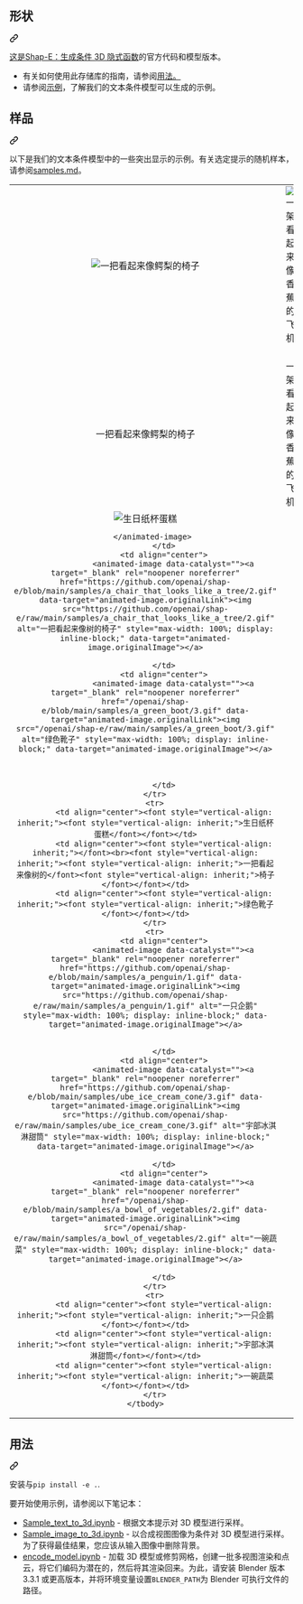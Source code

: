 <div class="Box-sc-g0xbh4-0 bJMeLZ js-snippet-clipboard-copy-unpositioned" data-hpc="true"><article class="markdown-body entry-content container-lg" itemprop="text"><div class="markdown-heading" dir="auto"><h1 tabindex="-1" class="heading-element" dir="auto"><font style="vertical-align: inherit;"><font style="vertical-align: inherit;">形状</font></font></h1><a id="user-content-shap-e" class="anchor" aria-label="永久链接：Shap-E" href="#shap-e"><svg class="octicon octicon-link" viewBox="0 0 16 16" version="1.1" width="16" height="16" aria-hidden="true"><path d="m7.775 3.275 1.25-1.25a3.5 3.5 0 1 1 4.95 4.95l-2.5 2.5a3.5 3.5 0 0 1-4.95 0 .751.751 0 0 1 .018-1.042.751.751 0 0 1 1.042-.018 1.998 1.998 0 0 0 2.83 0l2.5-2.5a2.002 2.002 0 0 0-2.83-2.83l-1.25 1.25a.751.751 0 0 1-1.042-.018.751.751 0 0 1-.018-1.042Zm-4.69 9.64a1.998 1.998 0 0 0 2.83 0l1.25-1.25a.751.751 0 0 1 1.042.018.751.751 0 0 1 .018 1.042l-1.25 1.25a3.5 3.5 0 1 1-4.95-4.95l2.5-2.5a3.5 3.5 0 0 1 4.95 0 .751.751 0 0 1-.018 1.042.751.751 0 0 1-1.042.018 1.998 1.998 0 0 0-2.83 0l-2.5 2.5a1.998 1.998 0 0 0 0 2.83Z"></path></svg></a></div>
<p dir="auto"><font style="vertical-align: inherit;"></font><a href="https://arxiv.org/abs/2305.02463" rel="nofollow"><font style="vertical-align: inherit;"><font style="vertical-align: inherit;">这是Shap-E：生成条件 3D 隐式函数</font></font></a><font style="vertical-align: inherit;"><font style="vertical-align: inherit;">的官方代码和模型版本</font><font style="vertical-align: inherit;">。</font></font></p>
<ul dir="auto">
<li><font style="vertical-align: inherit;"><font style="vertical-align: inherit;">有关如何使用此存储库的指南，</font><font style="vertical-align: inherit;">请参阅</font></font><a href="#usage"><font style="vertical-align: inherit;"><font style="vertical-align: inherit;">用法。</font></font></a><font style="vertical-align: inherit;"></font></li>
<li><font style="vertical-align: inherit;"><font style="vertical-align: inherit;">请参阅</font></font><a href="#samples"><font style="vertical-align: inherit;"><font style="vertical-align: inherit;">示例</font></font></a><font style="vertical-align: inherit;"><font style="vertical-align: inherit;">，了解我们的文本条件模型可以生成的示例。</font></font></li>
</ul>
<div class="markdown-heading" dir="auto"><h1 tabindex="-1" class="heading-element" dir="auto"><font style="vertical-align: inherit;"><font style="vertical-align: inherit;">样品</font></font></h1><a id="user-content-samples" class="anchor" aria-label="永久链接：样本" href="#samples"><svg class="octicon octicon-link" viewBox="0 0 16 16" version="1.1" width="16" height="16" aria-hidden="true"><path d="m7.775 3.275 1.25-1.25a3.5 3.5 0 1 1 4.95 4.95l-2.5 2.5a3.5 3.5 0 0 1-4.95 0 .751.751 0 0 1 .018-1.042.751.751 0 0 1 1.042-.018 1.998 1.998 0 0 0 2.83 0l2.5-2.5a2.002 2.002 0 0 0-2.83-2.83l-1.25 1.25a.751.751 0 0 1-1.042-.018.751.751 0 0 1-.018-1.042Zm-4.69 9.64a1.998 1.998 0 0 0 2.83 0l1.25-1.25a.751.751 0 0 1 1.042.018.751.751 0 0 1 .018 1.042l-1.25 1.25a3.5 3.5 0 1 1-4.95-4.95l2.5-2.5a3.5 3.5 0 0 1 4.95 0 .751.751 0 0 1-.018 1.042.751.751 0 0 1-1.042.018 1.998 1.998 0 0 0-2.83 0l-2.5 2.5a1.998 1.998 0 0 0 0 2.83Z"></path></svg></a></div>
<p dir="auto"><font style="vertical-align: inherit;"><font style="vertical-align: inherit;">以下是我们的文本条件模型中的一些突出显示的示例。有关选定提示的随机样本，请参阅</font></font><a href="/openai/shap-e/blob/main/samples.md"><font style="vertical-align: inherit;"><font style="vertical-align: inherit;">samples.md</font></font></a><font style="vertical-align: inherit;"><font style="vertical-align: inherit;">。</font></font></p>
<table>
    <tbody>
        <tr>
            <td align="center">
                <animated-image data-catalyst=""><a target="_blank" rel="noopener noreferrer" href="https://github.com/openai/shap-e/blob/main/samples/a_chair_that_looks_like_an_avocado/2.gif" data-target="animated-image.originalLink"><img src="https://github.com/openai/shap-e/raw/main/samples/a_chair_that_looks_like_an_avocado/2.gif" alt="一把看起来像鳄梨的椅子" style="max-width: 100%; display: inline-block;" data-target="animated-image.originalImage"></a>
    </animated-image>
            </td>
            <td align="center">
                <animated-image data-catalyst=""><a target="_blank" rel="noopener noreferrer" href="https://github.com/openai/shap-e/blob/main/samples/an_airplane_that_looks_like_a_banana/3.gif" data-target="animated-image.originalLink"><img src="https://github.com/openai/shap-e/raw/main/samples/an_airplane_that_looks_like_a_banana/3.gif" alt="一架看起来像香蕉的飞机" style="max-width: 100%; display: inline-block;" data-target="animated-image.originalImage"></a>
   </animated-image>
            </td>
            <td align="center">
                <animated-image data-catalyst=""><a target="_blank" rel="noopener noreferrer" href="https://github.com/openai/shap-e/blob/main/samples/a_spaceship/0.gif" data-target="animated-image.originalLink"><img src="https://github.com/openai/shap-e/raw/main/samples/a_spaceship/0.gif" alt="一艘宇宙飞船" style="max-width: 100%; display: inline-block;" data-target="animated-image.originalImage"></a>
      </animated-image>
            </td>
        </tr>
        <tr>
            <td align="center"><font style="vertical-align: inherit;"></font><br><font style="vertical-align: inherit;"><font style="vertical-align: inherit;">一把看起来像鳄梨的</font><font style="vertical-align: inherit;">椅子</font></font></td>
            <td align="center"><font style="vertical-align: inherit;"></font><br><font style="vertical-align: inherit;"><font style="vertical-align: inherit;">一架看起来像香蕉的</font><font style="vertical-align: inherit;">飞机</font></font></td>
            <td align="center"><font style="vertical-align: inherit;"><font style="vertical-align: inherit;">一艘宇宙飞船</font></font></td>
        </tr>
        <tr>
            <td align="center">
                <animated-image data-catalyst=""><a target="_blank" rel="noopener noreferrer" href="https://github.com/openai/shap-e/blob/main/samples/a_birthday_cupcake/3.gif" data-target="animated-image.originalLink"><img src="https://github.com/openai/shap-e/raw/main/samples/a_birthday_cupcake/3.gif" alt="生日纸杯蛋糕" style="max-width: 100%; display: inline-block;" data-target="animated-image.originalImage"></a>
     
          
       </animated-image>
            </td>
            <td align="center">
                <animated-image data-catalyst=""><a target="_blank" rel="noopener noreferrer" href="https://github.com/openai/shap-e/blob/main/samples/a_chair_that_looks_like_a_tree/2.gif" data-target="animated-image.originalLink"><img src="https://github.com/openai/shap-e/raw/main/samples/a_chair_that_looks_like_a_tree/2.gif" alt="一把看起来像树的椅子" style="max-width: 100%; display: inline-block;" data-target="animated-image.originalImage"></a>
    
            </td>
            <td align="center">
                <animated-image data-catalyst=""><a target="_blank" rel="noopener noreferrer" href="/openai/shap-e/blob/main/samples/a_green_boot/3.gif" data-target="animated-image.originalLink"><img src="/openai/shap-e/raw/main/samples/a_green_boot/3.gif" alt="绿色靴子" style="max-width: 100%; display: inline-block;" data-target="animated-image.originalImage"></a>
      
          
     
            </td>
        </tr>
        <tr>
            <td align="center"><font style="vertical-align: inherit;"><font style="vertical-align: inherit;">生日纸杯蛋糕</font></font></td>
            <td align="center"><font style="vertical-align: inherit;"></font><br><font style="vertical-align: inherit;"><font style="vertical-align: inherit;">一把看起来像树的</font><font style="vertical-align: inherit;">椅子</font></font></td>
            <td align="center"><font style="vertical-align: inherit;"><font style="vertical-align: inherit;">绿色靴子</font></font></td>
        </tr>
        <tr>
            <td align="center">
                <animated-image data-catalyst=""><a target="_blank" rel="noopener noreferrer" href="https://github.com/openai/shap-e/blob/main/samples/a_penguin/1.gif" data-target="animated-image.originalLink"><img src="https://github.com/openai/shap-e/raw/main/samples/a_penguin/1.gif" alt="一只企鹅" style="max-width: 100%; display: inline-block;" data-target="animated-image.originalImage"></a>
    
          
            </td>
            <td align="center">
                <animated-image data-catalyst=""><a target="_blank" rel="noopener noreferrer" href="https://github.com/openai/shap-e/blob/main/samples/ube_ice_cream_cone/3.gif" data-target="animated-image.originalLink"><img src="https://github.com/openai/shap-e/raw/main/samples/ube_ice_cream_cone/3.gif" alt="宇部冰淇淋甜筒" style="max-width: 100%; display: inline-block;" data-target="animated-image.originalImage"></a>
     
            </td>
            <td align="center">
                <animated-image data-catalyst=""><a target="_blank" rel="noopener noreferrer" href="/openai/shap-e/blob/main/samples/a_bowl_of_vegetables/2.gif" data-target="animated-image.originalLink"><img src="/openai/shap-e/raw/main/samples/a_bowl_of_vegetables/2.gif" alt="一碗蔬菜" style="max-width: 100%; display: inline-block;" data-target="animated-image.originalImage"></a>
       
            </td>
        </tr>
        <tr>
            <td align="center"><font style="vertical-align: inherit;"><font style="vertical-align: inherit;">一只企鹅</font></font></td>
            <td align="center"><font style="vertical-align: inherit;"><font style="vertical-align: inherit;">宇部冰淇淋甜筒</font></font></td>
            <td align="center"><font style="vertical-align: inherit;"><font style="vertical-align: inherit;">一碗蔬菜</font></font></td>
        </tr>
    </tbody>
</table><div class="markdown-heading" dir="auto"><h1 tabindex="-1" class="heading-element" dir="auto"><font style="vertical-align: inherit;"><font style="vertical-align: inherit;">用法</font></font></h1><a id="user-content-usage" class="anchor" aria-label="永久链接：用法" href="#usage"><svg class="octicon octicon-link" viewBox="0 0 16 16" version="1.1" width="16" height="16" aria-hidden="true"><path d="m7.775 3.275 1.25-1.25a3.5 3.5 0 1 1 4.95 4.95l-2.5 2.5a3.5 3.5 0 0 1-4.95 0 .751.751 0 0 1 .018-1.042.751.751 0 0 1 1.042-.018 1.998 1.998 0 0 0 2.83 0l2.5-2.5a2.002 2.002 0 0 0-2.83-2.83l-1.25 1.25a.751.751 0 0 1-1.042-.018.751.751 0 0 1-.018-1.042Zm-4.69 9.64a1.998 1.998 0 0 0 2.83 0l1.25-1.25a.751.751 0 0 1 1.042.018.751.751 0 0 1 .018 1.042l-1.25 1.25a3.5 3.5 0 1 1-4.95-4.95l2.5-2.5a3.5 3.5 0 0 1 4.95 0 .751.751 0 0 1-.018 1.042.751.751 0 0 1-1.042.018 1.998 1.998 0 0 0-2.83 0l-2.5 2.5a1.998 1.998 0 0 0 0 2.83Z"></path></svg></a></div><p dir="auto"><font style="vertical-align: inherit;"><font style="vertical-align: inherit;">安装与</font></font><code>pip install -e .</code><font style="vertical-align: inherit;"><font style="vertical-align: inherit;">.</font></font></p><p dir="auto"><font style="vertical-align: inherit;"><font style="vertical-align: inherit;">要开始使用示例，请参阅以下笔记本：</font></font></p><ul dir="auto">
<li><a href="/openai/shap-e/blob/main/shap_e/examples/sample_text_to_3d.ipynb"><font style="vertical-align: inherit;"><font style="vertical-align: inherit;">Sample_text_to_3d.ipynb</font></font></a><font style="vertical-align: inherit;"><font style="vertical-align: inherit;"> - 根据文本提示对 3D 模型进行采样。</font></font></li>
<li><a href="/openai/shap-e/blob/main/shap_e/examples/sample_image_to_3d.ipynb"><font style="vertical-align: inherit;"><font style="vertical-align: inherit;">Sample_image_to_3d.ipynb</font></font></a><font style="vertical-align: inherit;"><font style="vertical-align: inherit;"> - 以合成视图图像为条件对 3D 模型进行采样。为了获得最佳结果，您应该从输入图像中删除背景。</font></font></li>
<li><a href="/openai/shap-e/blob/main/shap_e/examples/encode_model.ipynb"><font style="vertical-align: inherit;"><font style="vertical-align: inherit;">encode_model.ipynb</font></font></a><font style="vertical-align: inherit;"><font style="vertical-align: inherit;"> - 加载 3D 模型或修剪网格，创建一批多视图渲染和点云，将它们编码为潜在的，然后将其渲染回来。为此，请安装 Blender 版本 3.3.1 或更高版本，并将环境变量设置</font></font><code>BLENDER_PATH</code><font style="vertical-align: inherit;"><font style="vertical-align: inherit;">为 Blender 可执行文件的路径。</font></font></li>
</ul><table>




</table></article></div>
